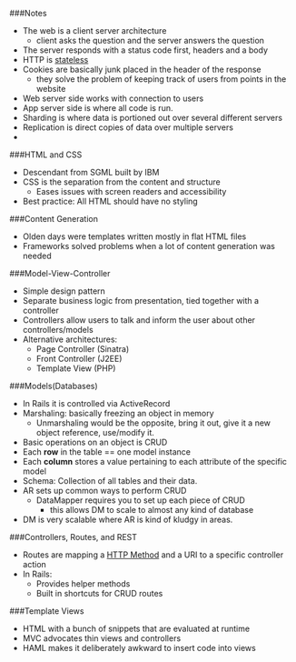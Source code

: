 ###Notes

* The web is a client server architecture
  * client asks the question and the server answers the question
* The server responds with a status code first, headers and a body
* HTTP is [stateless][1]
* Cookies are basically junk placed in the header of the response
  * they solve the problem of keeping track of users from points in the website
* Web server side works with connection to users
* App server side is where all code is run.
* Sharding is where data is portioned out over several different servers
* Replication is direct copies of data over multiple servers
* 

###HTML and CSS

* Descendant from SGML built by IBM
* CSS is the separation from the content and structure
  * Eases issues with screen readers and accessibility
* Best practice: All HTML should have no styling

###Content Generation

* Olden days were templates written mostly in flat HTML files
* Frameworks solved problems when a lot of content generation was needed

###Model-View-Controller

* Simple design pattern
* Separate business logic from presentation, tied together with a controller
* Controllers allow users to talk and inform the user about other controllers/models
* Alternative architectures: 
  * Page Controller (Sinatra)
  * Front Controller (J2EE)
  * Template View (PHP) 

###Models(Databases)

* In Rails it is controlled via ActiveRecord
* Marshaling: basically freezing an object in memory
  * Unmarshaling would be the opposite, bring it out, give it a new object reference, use/modify it.
* Basic operations on an object is CRUD
* Each __row__ in the table == one model instance
* Each __column__ stores a value pertaining to each attribute of the specific model
* Schema: Collection of all tables and their data.
* AR sets up common ways to perform CRUD
  * DataMapper requires you to set up each piece of CRUD
    * this allows DM to scale to almost any kind of database
* DM is very scalable where AR is kind of kludgy in areas.

###Controllers, Routes, and REST

* Routes are mapping a [HTTP Method][2] and a URI to a specific controller action
* In Rails:
  * Provides helper methods
  * Built in shortcuts for CRUD routes

###Template Views

* HTML with a bunch of snippets that are evaluated at runtime
* MVC advocates thin views and controllers
* HAML makes it deliberately awkward to insert code into views





[1]: http://www.yafla.com/dennisforbes/-Web-Apps-Suck-Because-HTTP-is-Stateless-/-Web-Apps-Suck-Because-HTTP-is-Stateless-.html
[2]: /RepresentativeStateTransfer